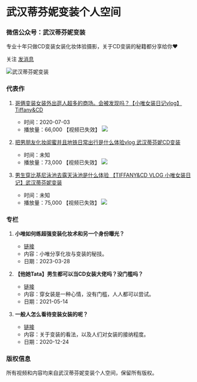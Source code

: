 # 武汉蒂芬妮变装个人空间

### 微信公众号：武汉蒂芬妮变装
专业十年只做CD变装女装化妆体验摄影，关于CD变装的秘籍都分享给你❤

关注 [发消息](//message.bilibili.com/#whisper/mid503128464)

![武汉蒂芬妮变装](//i0.hdslb.com/bfs/face/8ab2be2ad8a7f06ce22fa3efb1a2e2dcb98db993.jpg@240w_240h_1c_1s_!web-avatar-space-header.avif)

### 代表作

1. [哥俩变装女装外出逛人超多的商场。会被发现吗？【小唯女装日记vlog】Tiffany&CD](//www.bilibili.com/video/BV1Ft4y1R7ip/)
   - 时间：2020-07-03
   - 播放量：66,000 【视频已失效】
   ![](//i0.hdslb.com/bfs/archive/453be95bb0359620b8ceb15f98b066b6f1c448ea.jpg@440w_276h_1c_!web-space-index-topvideo.webp)

2. [把男朋友化妆闺蜜并且地铁日常出行是什么体验vlog 武汉蒂芬妮CD变装](//www.bilibili.com/video/BV1BG411H7an/)
   - 时间：未知
   - 播放量：73,000 【视频已失效】
   ![](//i0.hdslb.com/bfs/archive/238c6552c3e215540334255b4ad91edd67691c1c.jpg@440w_276h_1c_!web-space-index-topvideo.webp)

3. [男生穿比基尼泳池去露天泳池是什么体验 【TIFFANY&CD VLOG 小唯女装日记】武汉蒂芬妮变装](//www.bilibili.com/video/BV19741187Vo/)
   - 时间：未知
   - 播放量：75,000 【视频已失效】
   ![](//i1.hdslb.com/bfs/archive/0919492d9b95844f09542f07a19c5c9c6ffa7c04.jpg@440w_276h_1c_!web-space-index-topvideo.webp)

### 专栏

1. **小唯如何练超强变装化妆术和另一个身份曝光？**
   - [链接](//www.bilibili.com/read/cv22702356)  
   - 内容：小唯分享化妆与变装的秘技。
   - 日期：2023-03-28

2. **【他她Tata】男生都可以当CD女装大佬吗？没门槛吗？**
   - [链接](//www.bilibili.com/read/cv11282481)  
   - 内容：穿女装是一种心情，没有门槛，人人都可以尝试。
   - 日期：2021-05-14

3. **一般人怎么看待变装女装的呢？**
   - [链接](//www.bilibili.com/read/cv8976314)  
   - 内容：关于变装的看法，以及人们对女装的接纳程度。
   - 日期：2020-12-24

### 版权信息
所有视频和内容均来自武汉蒂芬妮变装个人空间，保留所有版权。